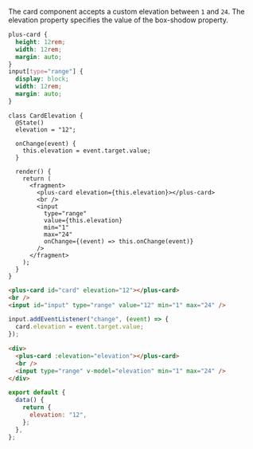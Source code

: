 The card component accepts a custom elevation between `1` and `24`. The elevation property specifies the value of the box-shodow property.

```css [style]
plus-card {
  height: 12rem;
  width: 12rem;
  margin: auto;
}
input[type="range"] {
  display: block;
  width: 12rem;
  margin: auto;
}
```

```tsx [script]
class CardElevation {
  @State()
  elevation = "12";

  onChange(event) {
    this.elevation = event.target.value;
  }

  render() {
    return (
      <fragment>
        <plus-card elevation={this.elevation}></plus-card>
        <br />
        <input
          type="range"
          value={this.elevation}
          min="1"
          max="24"
          onChange={(event) => this.onChange(event)}
        />
      </fragment>
    );
  }
}
```

```html [javascript:template]
<plus-card id="card" elevation="12"></plus-card>
<br />
<input id="input" type="range" value="12" min="1" max="24" />
```

```js [javascript:script]
input.addEventListener("change", (event) => {
  card.elevation = event.target.value;
});
```

```html [vue:template]
<div>
  <plus-card :elevation="elevation"></plus-card>
  <br />
  <input type="range" v-model="elevation" min="1" max="24" />
</div>
```

```js [vue:script]
export default {
  data() {
    return {
      elevation: "12",
    };
  },
};
```
